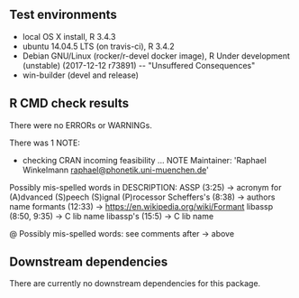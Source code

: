 ## Test environments
* local OS X install, R 3.4.3
* ubuntu 14.04.5 LTS (on travis-ci), R 3.4.2
* Debian GNU/Linux (rocker/r-devel docker image), R Under development (unstable) (2017-12-12 r73891) -- "Unsuffered Consequences"
* win-builder (devel and release)

## R CMD check results
There were no ERRORs or WARNINGs.

There was 1 NOTE:

* checking CRAN incoming feasibility ... NOTE
Maintainer: 'Raphael Winkelmann <raphael@phonetik.uni-muenchen.de>'

Possibly mis-spelled words in DESCRIPTION:
  ASSP (3:25) -> acronym for (A)dvanced (S)peech (S)ignal (P)rocessor
  Scheffers's (8:38) -> authors name
  formants (12:33) -> https://en.wikipedia.org/wiki/Formant
  libassp (8:50, 9:35) -> C lib name
  libassp's (15:5) -> C lib name

@ Possibly mis-spelled words: see comments after -> above

## Downstream dependencies
There are currently no downstream dependencies for this package.